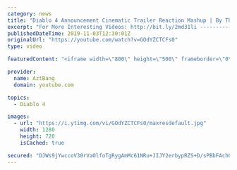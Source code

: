 ```yaml
---
category: news
title: "Diablo 4 Announcement Cinematic Trailer Reaction Mashup | By Three They Come  | BlizzCon 2019"
excerpt: "For More Interesting Videos: http://bit.ly/2md31li ---------------------------------------------------------------------------------------------------------------- Original ..."
publishedDateTime: 2019-11-03T12:30:01Z
originalUrl: "https://youtube.com/watch?v=GOdYZCTCFs0"
type: video

featuredContent: "<iframe width=\"800\" height=\"500\" frameborder=\"0\" src=\"https://www.youtube.com/embed/GOdYZCTCFs0\" allow=\"accelerometer; autoplay; encrypted-media; gyroscope; picture-in-picture\" allowfullscreen></iframe>"

provider:
  name: AztBang
  domain: youtube.com

topics:
  - Diablo 4

images:
  - url: "https://i.ytimg.com/vi/GOdYZCTCFs0/maxresdefault.jpg"
    width: 1280
    height: 720
    isCached: true

secured: "DJWs9jYwccoV30rVaOlfoTgRygAmMc61NRu+JIJY2erbypRZS+D/sPBbFAchGUm9xRwLE3sFU9PJuHNyo68VHMFBbQsZ1+5/0Ukomfq8fxxwPyrXMD7U2VoDMgOiY15BbMCfWGPoAj5QABXnstgw1knczFhJcrLJfkP2abShEdPPM0cs67r1NO64b/lLITGLJWWi0uGfdjPOmTt7zPzP94VGZsuhOm/9lQAjAhAAbAyGBEfchk5EgEH2ANWX2p8CMEYHGcg1Vsz4j1ggrBq1a4j2z83BsLbKzhG8SBNt3GDlS4YEmk8b3af5eoFRvulx+7c/rctWHMvXfW1Q9eS4QRNTclatyZa65Rw2OC6PzRAjK89BySxIh9SEO9r2RwIlrup2jSe5U54IYAaT9ZTmKChjMaTA0cTj51/eLzDkMVqDH1tpccbSm+grSgK4RDMi;r6sE63QXH3ghtGBO7ayb8g=="
---
```


